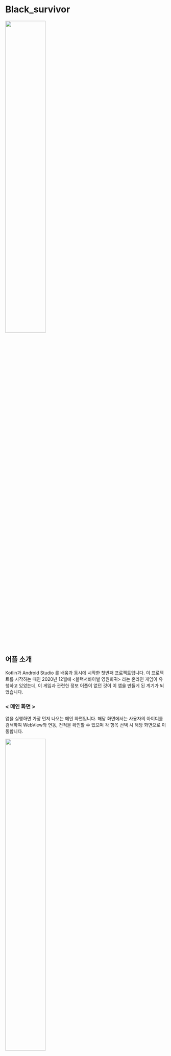 # Black_survivor
<img src="https://user-images.githubusercontent.com/74566094/133258090-70764513-81b7-42a9-9934-25d96ea1bc00.png" width = "50%|height = 30"/>

## 어플 소개
Kotlin과 Android Studio 를 배움과 동시에 시작한 첫번째 프로젝트입니다.
이 프로젝트를 시작하는 때인 2020년 12월에 <블랙서바이벌 영원회귀> 라는 온라인 게임이 유행하고 있었는데, 이 게임과 관련한 정보 어플이 없던 것이 이 앱을 만들게 된 계기가 되었습니다.

### < 메인 화면 >

앱을 실행하면 가장 먼저 나오는 메인 화면입니다.
해당 화면에서는 사용자의 아이디를 검색하여 WebView와 연동, 전적을 확인할 수 있으며 각 항목 선택 시 해당 화면으로 이동합니다.

<img src="https://user-images.githubusercontent.com/74566094/133258712-d56d5d18-ada3-458e-9d49-e2c8b9757108.PNG" width = "50%|height = 30"/>

